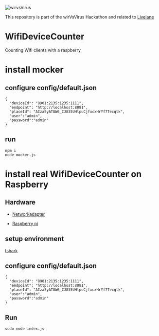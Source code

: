 ![wirvsVirus](https://user-images.githubusercontent.com/37160523/77251754-8010f580-6c50-11ea-9b78-f5ce3a203313.png)

This repository is part of the wirVsVirus Hackathon and related to [Livelane](https://github.com/wvvSupermarkt/wvvSupermarkt)
# WifiDeviceCounter
Counting Wifi clients with a raspberry


# install mocker 

## configure config/default.json 

```
{
  "deviceId": "8901:2135:1235:1111",
  "endpoint": "http://localhost:8081",
  "placeId": "AIzaSyAT8W6_CJ835UHlpuCjfxcxHrYf7Tecqtk",
  "user":"admin",
  "password":"admin"
}
```
## run 

```
npm i 
node mocker.js
```



# install real WifiDeviceCounter on Raspberry 

## Hardware

* [Networkadapter](https://www.amazon.de/Alfa-Network-AWUS036NHA-u-Mount-cs-WLAN-Netzwerkadapter/dp/B01D064VMS/ref=sr_1_6?__mk_de_DE=%C3%85M%C3%85%C5%BD%C3%95%C3%91&keywords=wifi+monitor+mode+alfa&qid=1584812406&sr=8-6)  

* [Raspberry pi](https://www.amazon.de/ABOX-Raspberry-Ultimatives-Starterkit-aus-Schaltnetzteil/dp/B07DDCRFP6/ref=sr_1_1_sspa?__mk_de_DE=%C3%85M%C3%85%C5%BD%C3%95%C3%91&crid=1YSYT6ABOCV&keywords=raspberry+pi+3&qid=1584812507&sprefix=ras%2Caps%2C169&sr=8-1-spons&psc=1&spLa=ZW5jcnlwdGVkUXVhbGlmaWVyPUEzQVJGQlJQOEFCTjZRJmVuY3J5cHRlZElkPUEwMTk4MzAxM1MxRTZROFlKUE1YOCZlbmNyeXB0ZWRBZElkPUExMDE3OTUwM0tLTkRXRFhIRUVaSSZ3aWRnZXROYW1lPXNwX2F0ZiZhY3Rpb249Y2xpY2tSZWRpcmVjdCZkb05vdExvZ0NsaWNrPXRydWU=) 

## setup environment

[tshark](https://www.elektronik-kompendium.de/sites/net/1912141.htm) 

## configure config/default.json 

```
{
  "deviceId": "8901:2135:1235:1111",
  "endpoint": "http://localhost:8081",
  "placeId": "AIzaSyAT8W6_CJ835UHlpuCjfxcxHrYf7Tecqtk",
  "user":"admin",
  "password":"admin"
}
```
## Run

```
sudo node index.js
```
